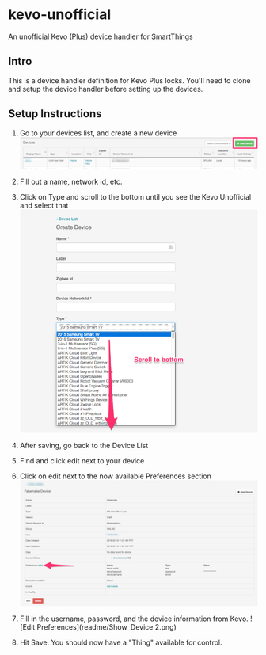# kevo-unofficial
An unofficial Kevo (Plus) device handler for SmartThings

## Intro
This is a device handler definition for Kevo Plus locks.  You'll need to clone and setup the device handler before setting up the devices.

## Setup Instructions

1. Go to your devices list, and create a new device
![Device List](readme/Device_List.png)
 
2. Fill out a name, network id, etc.
 
3. Click on Type and scroll to the bottom until you see the Kevo Unofficial and select that
![Show Device](readme/Create_Device.png)
  
4. After saving, go back to the Device List

5. Find and click edit next to your device

6. Click on edit next to the now available Preferences section
![Show Device](readme/Show_Device.png)

7. Fill in the username, password, and the device information from Kevo.
![Edit Preferences](readme/Show_Device 2.png)

8. Hit Save.  You should now have a "Thing" available for control.